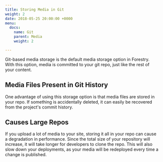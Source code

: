 ```yaml
---
title: Storing Media in Git
weight: 2
date: 2018-05-25 20:00:00 +0000
menu:
  docs:
    name: Git
    parent: Media
    weight: 2

---
```

Git-based media storage is the default media storage option in Forestry. With this option, media is committed to your git repo, just like the rest of your content.

## Media Files Present in Git History

One advantage of using this storage option is that media files are stored in your repo. If something is accidentally deleted, it can easily be recovered from the project's commit history.

## Causes Large Repos

If you upload a lot of media to your site, storing it all in your repo can cause a degradation in performance. Since the total size of your repository will increase, it will take longer for developers to clone the repo. This will also slow down your deployments, as your media will be redeployed every time a change is published.